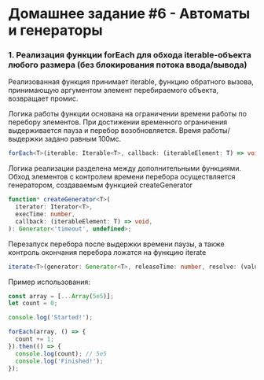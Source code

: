 # Домашнее задание #6 - Автоматы и генераторы

### 1. Реализация функции forEach для обхода iterable-объекта любого размера (без блокирования потока ввода/вывода)

Реализованная функция принимает iterable, функцию обратного вызова, принимающую аргументом элемент перебираемого объекта, возвращает промис.

Логика работы функции основана на ограничении времени работы по перебору элементов. При достижении временного ограничения выдерживается пауза и перебор возобновляется. Время работы/выдержки задано равным 100мс.

```ts
forEach<T>(iterable: Iterable<T>, callback: (iterableElement: T) => void): Promise<void>
```

Логика реализации разделена между дополнительными функциями. Обход элементов с контролем времени перебора осуществляется генератором, создаваемым функцией createGenerator

```ts
function* createGenerator<T>(
  iterator: Iterator<T>,
  execTime: number,
  callback: (iterableElement: T) => void,
): Generator<'timeout', undefined>;
```

Перезапуск перебора после выдержки времени паузы, а также контроль окончания перебора ложатся на функцию iterate

```ts
iterate<T>(generator: Generator<T>, releaseTime: number, resolve: (value?: any) => void): void
```

Пример использования:

```js
const array = [...Array(5e5)];
let count = 0;

console.log('Started!');

forEach(array, () => {
  count += 1;
}).then(() => {
  console.log(count); // 5e5
  console.log('Finished!');
});
```
